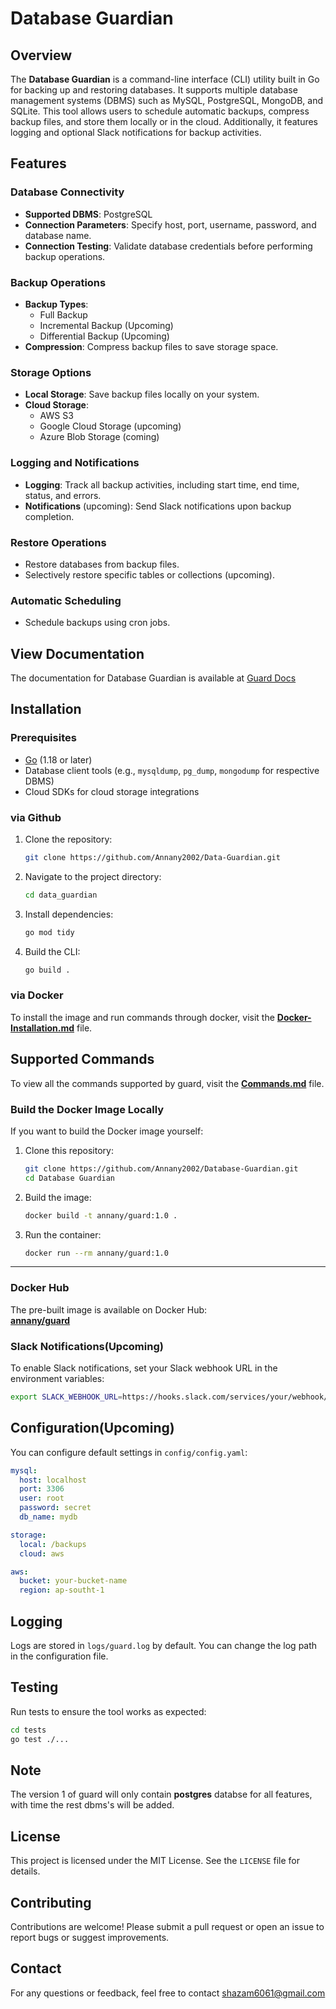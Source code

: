 # Database Guardian

## Overview

The **Database Guardian** is a command-line interface (CLI) utility built in Go for backing up and restoring databases. It supports multiple database management systems (DBMS) such as MySQL, PostgreSQL, MongoDB, and SQLite. This tool allows users to schedule automatic backups, compress backup files, and store them locally or in the cloud. Additionally, it features logging and optional Slack notifications for backup activities.

## Features

### Database Connectivity

- **Supported DBMS**: PostgreSQL
- **Connection Parameters**: Specify host, port, username, password, and database name.
- **Connection Testing**: Validate database credentials before performing backup operations.

### Backup Operations

- **Backup Types**:
  - Full Backup
  - Incremental Backup (Upcoming)
  - Differential Backup (Upcoming)
- **Compression**: Compress backup files to save storage space.

### Storage Options

- **Local Storage**: Save backup files locally on your system.
- **Cloud Storage**:
  - AWS S3
  - Google Cloud Storage (upcoming)
  - Azure Blob Storage (coming)

### Logging and Notifications

- **Logging**: Track all backup activities, including start time, end time, status, and errors.
- **Notifications** (upcoming): Send Slack notifications upon backup completion.

### Restore Operations

- Restore databases from backup files.
- Selectively restore specific tables or collections (upcoming).

### Automatic Scheduling

- Schedule backups using cron jobs.

## View Documentation

The documentation for Database Guardian is available at [Guard Docs](https://database-guardian-spectrum0109s-projects.vercel.app/)

## Installation

### Prerequisites

- [Go](https://golang.org/doc/install) (1.18 or later)
- Database client tools (e.g., `mysqldump`, `pg_dump`, `mongodump` for respective DBMS)
- Cloud SDKs for cloud storage integrations

### via Github

1. Clone the repository:

   ```bash
   git clone https://github.com/Annany2002/Data-Guardian.git
   ```

2. Navigate to the project directory:

   ```bash
   cd data_guardian
   ```

3. Install dependencies:

   ```bash
   go mod tidy
   ```

4. Build the CLI:

   ```bash
   go build .
   ```

### via Docker

To install the image and run commands through docker, visit the **[Docker-Installation.md](https://github.com/Annany2002/Database-Guardian/blob/main/Docker-Installation.md)** file.

## Supported Commands

To view all the commands supported by guard, visit the **[Commands.md](https://github.com/Annany2002/Database-Guardian/blob/main/Commands.md)** file.

### **Build the Docker Image Locally**

If you want to build the Docker image yourself:

1. Clone this repository:

   ```bash
   git clone https://github.com/Annany2002/Database-Guardian.git
   cd Database Guardian
   ```

2. Build the image:

   ```bash
   docker build -t annany/guard:1.0 .
   ```

3. Run the container:

   ```bash
   docker run --rm annany/guard:1.0
   ```

---

### **Docker Hub**

The pre-built image is available on Docker Hub:  
[**annany/guard**](https://hub.docker.com/r/annany/guard)

### Slack Notifications(Upcoming)

To enable Slack notifications, set your Slack webhook URL in the environment variables:

```bash
export SLACK_WEBHOOK_URL=https://hooks.slack.com/services/your/webhook/url
```

## Configuration(Upcoming)

You can configure default settings in `config/config.yaml`:

```yaml
mysql:
  host: localhost
  port: 3306
  user: root
  password: secret
  db_name: mydb

storage:
  local: /backups
  cloud: aws

aws:
  bucket: your-bucket-name
  region: ap-southt-1
```

## Logging

Logs are stored in `logs/guard.log` by default. You can change the log path in the configuration file.

## Testing

Run tests to ensure the tool works as expected:

```bash
cd tests
go test ./...
```

## Note

The version 1 of guard will only contain **postgres** databse for all features, with time the rest dbms's will be added.

## License

This project is licensed under the MIT License. See the `LICENSE` file for details.

## Contributing

Contributions are welcome! Please submit a pull request or open an issue to report bugs or suggest improvements.

## Contact

For any questions or feedback, feel free to contact shazam6061@gmail.com
